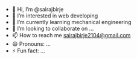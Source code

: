 - 👋 Hi, I’m @sairajbirje
- 👀 I’m interested in web developing 
- 🌱 I’m currently learning mechanical engineering
- 💞️ I’m looking to collaborate on ...
- 📫 How to reach me sairajbirje2104@gmail.com
- 😄 Pronouns: ...
- ⚡ Fun fact: ...

<!---
sairajbirje/sairajbirje is a ✨ special ✨ repository because its `README.md` (this file) appears on your GitHub profile.
You can click the Preview link to take a look at your changes.
--->
